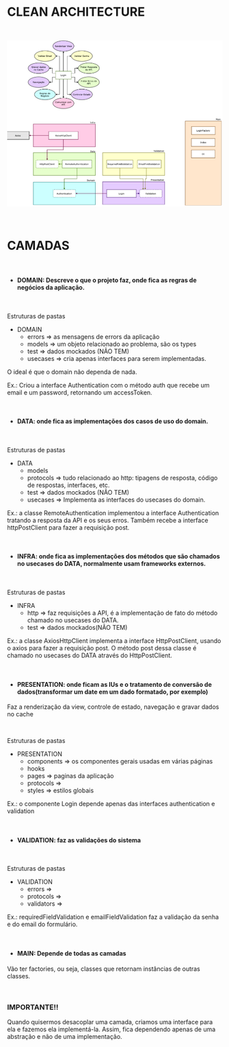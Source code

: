 # CLEAN ARCHITECTURE

<br>

<p align="center">
  <img  src="./assets/clean-react.png" width="700px">
</p>

<br>

# CAMADAS

<br>

- #### DOMAIN: Descreve o que o projeto faz, onde fica as regras de negócios da aplicação.

<br>

Estruturas de pastas

- DOMAIN
  - errors => as mensagens de errors da aplicação
  - models => um objeto relacionado ao problema, são os types
  - test => dados mockados (NÃO TEM)
  - usecases => cria apenas interfaces para serem implementadas.

O ideal é que o domain não dependa de nada.

Ex.: Criou a interface Authentication com o método auth que recebe um email e um password, retornando um accessToken.

<br>

- #### DATA: onde fica as implementações dos casos de uso do domain.

<br>

Estruturas de pastas

- DATA
  - models
  - protocols => tudo relacionado ao http: tipagens de resposta, código de respostas, interfaces, etc.
  - test => dados mockados (NÃO TEM)
  - usecases => Implementa as interfaces do usecases do domain.

Ex.: a classe RemoteAuthentication implementou a interface Authentication tratando a resposta da API e os seus erros. Também recebe a interface httpPostClient para fazer a requisição post.

<br>

- #### INFRA: onde fica as implementações dos métodos que são chamados no usecases do DATA, normalmente usam frameworks externos.

<br>

Estruturas de pastas

- INFRA
  - http => faz requisições a API, é a implementação de fato do método chamado no usecases do DATA.
  - test => dados mockados(NÃO TEM)

Ex.: a classe AxiosHttpClient implementa a interface HttpPostClient, usando o axios para fazer a requisição post.
O método post dessa classe é chamado no usecases do DATA através do HttpPostClient.

<br>

- #### PRESENTATION: onde ficam as IUs e o tratamento de conversão de dados(transformar um date em um dado formatado, por exemplo)

Faz a renderização da view, controle de estado, navegação e gravar dados no cache

<br>

Estruturas de pastas

- PRESENTATION
  - components => os componentes gerais usadas em várias páginas
  - hooks
  - pages => paginas da aplicação
  - protocols =>
  - styles => estilos globais

Ex.: o componente Login depende apenas das interfaces authentication e validation

<br>

- #### VALIDATION: faz as validações do sistema

<br>

Estruturas de pastas

- VALIDATION
  - errors =>
  - protocols =>
  - validators =>

Ex.: requiredFieldValidation e emailFieldValidation faz a validação da senha e do email do formulário.

<br>

- #### MAIN: Depende de todas as camadas

Vão ter factories, ou seja, classes que retornam instâncias de outras classes.

<br>

### IMPORTANTE!!

Quando quisermos desacoplar uma camada, criamos uma interface para ela e fazemos ela implementá-la. Assim, fica dependendo apenas de uma abstração e não de uma implementação.
